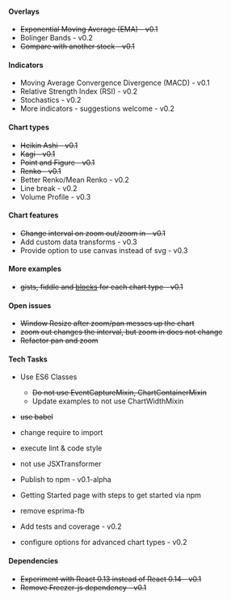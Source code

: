 

#### Overlays

- ~~Exponential Moving Average (EMA) - v0.1~~
- Bolinger Bands - v0.2
- ~~Compare with another stock - v0.1~~

#### Indicators

- Moving Average Convergence Divergence (MACD) - v0.1
- Relative Strength Index (RSI) - v0.2
- Stochastics - v0.2
- More indicators - suggestions welcome - v0.2

#### Chart types

- ~~Heikin Ashi - v0.1~~
- ~~Kagi - v0.1~~
- ~~Point and Figure - v0.1~~
- ~~Renko - v0.1~~
- Better Renko/Mean Renko - v0.2
- Line break - v0.2
- Volume Profile - v0.3

#### Chart features

- ~~Change interval on zoom out/zoom in - v0.1~~
- Add custom data transforms - v0.3
- Provide option to use canvas instead of svg - v0.3

#### More examples

- ~~gists, fiddle and [blocks](http://bl.ocks.org/) for each chart type - v0.1~~

#### Open issues

- ~~Window Resize after zoom/pan messes up the chart~~
- ~~zoom out changes the interval, but zoom in does not change~~
- ~~Refactor pan and zoom~~

#### Tech Tasks
- Use ES6 Classes
    - ~~Do not use EventCaptureMixin, ChartContainerMixin~~
    - Update examples to not use ChartWidthMixin
- ~~use babel~~
- change require to import
- execute lint & code style
- not use JSXTransformer
- Publish to npm - v0.1-alpha
- Getting Started page with steps to get started via npm
- remove esprima-fb

- Add tests and coverage - v0.2
- configure options for advanced chart types - v0.2

#### Dependencies
- ~~Experiment with React 0.13 instead of React 0.14 - v0.1~~
- ~~Remove Freezer-js dependency - v0.1~~